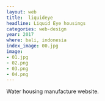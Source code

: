 ```yaml
---
layout: web
title:  liquideye
headline: Liquid Eye housings
categories: web-design
year: 2017
where: bali, indonesia
index_image: 00.jpg
image:
- 01.jpg
- 02.png
- 03.png
- 04.png
---
```

Water housing manufacture website.
